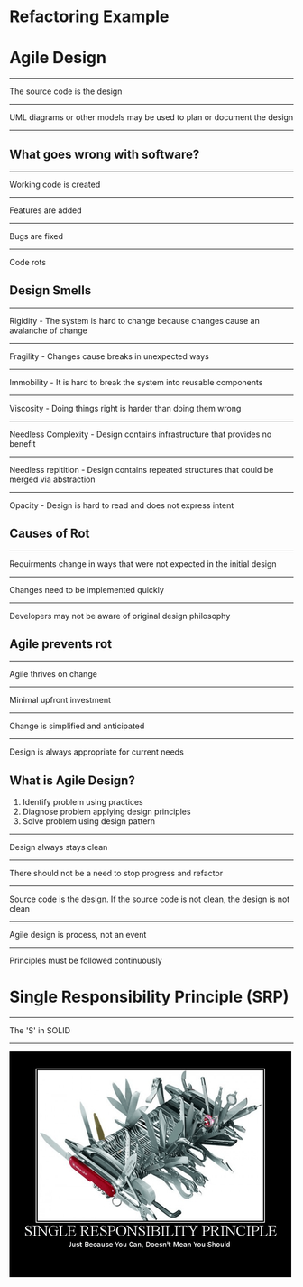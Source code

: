 Refactoring Example
===================

Agile Design
============

---

The source code is the design

---

UML diagrams or other models may be used to plan or document the design

---

What goes wrong with software?
------------------------------

---

Working code is created

---

Features are added

---

Bugs are fixed

---

Code rots

Design Smells
-------------

---

Rigidity - The system is hard to change because changes cause an avalanche of change

---

Fragility - Changes cause breaks in unexpected ways

---

Immobility - It is hard to break the system into reusable components

---

Viscosity - Doing things right is harder than doing them wrong

---

Needless Complexity - Design contains infrastructure that provides no benefit

---

Needless repitition - Design contains repeated structures that could be merged via abstraction

---

Opacity - Design is hard to read and does not express intent

Causes of Rot
-------------

---

Requirments change in ways that were not expected in the initial design

---

Changes need to be implemented quickly

---

Developers may not be aware of original design philosophy

Agile prevents rot
------------------

---

Agile thrives on change

---

Minimal upfront investment

---

Change is simplified and anticipated

---

Design is always appropriate for current needs

What is Agile Design?
---------------------

1. Identify problem using practices
2. Diagnose problem applying design principles
3. Solve problem using design pattern

---

Design always stays clean

---

There should not be a need to stop progress and refactor

---

Source code is the design. If the source code is not clean, the design is not clean

---

Agile design is process, not an event

---

Principles must be followed continuously

Single Responsibility Principle (SRP)
=====================================

---

The 'S' in SOLID

---

![SRP](figures/srp.png)

